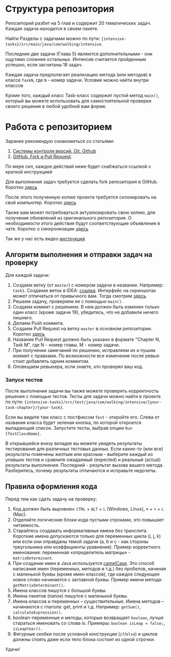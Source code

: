 # Структура репозитория

Репозиторий разбит на 5 глав и содержит 20 тематических задач. Каждая задача находится в своем
пакете.

Найти Разделы с задачами можно по пути:
`{intensive-tasks}/src/main/java/com/walking/intensive`.

Последние две задачи (Глава 5) являются дополнительными - они ощутимо сложнее остальных.
Интенсив считается пройденным успешно, если засчитаны 18 задач.

Каждая задача предполагает реализацию метода (или методов) в классе `TaskN`, где `N` - номер задачи.
Условие можно найти внутри классов

Кроме того, каждый класс Task-класс содержит пустой метод `main()`, который вы можете использовать
для самостоятельной проверки своего решения в любой удобной вам форме.

# Работа с репозиторием

Заранее рекомендую ознакомиться со статьями:

1. [Системы контроля версий. Git. Github](https://telegra.ph/Sistemy-kontrolya-versij-Git-Github-11-18)
2. [GitHub. Fork и Pull Request](https://telegra.ph/GitHub-Fork-i-Pull-Request-11-25).

По мере сил, каждое действий ниже будет снабжаться ссылкой с краткой инструкцией

Для выполнения задач требуется сделать fork репозитория в GitHub.
Коротко
[здесь](https://git-scm.com/book/ru/v2/GitHub-%D0%92%D0%BD%D0%B5%D1%81%D0%B5%D0%BD%D0%B8%D0%B5-%D1%81%D0%BE%D0%B1%D1%81%D1%82%D0%B2%D0%B5%D0%BD%D0%BD%D0%BE%D0%B3%D0%BE-%D0%B2%D0%BA%D0%BB%D0%B0%D0%B4%D0%B0-%D0%B2-%D0%BF%D1%80%D0%BE%D0%B5%D0%BA%D1%82%D1%8B#:~:text=%D0%A1%D0%BE%D0%B7%D0%B4%D0%B0%D0%BD%D0%B8%D0%B5%20%D0%BE%D1%82%D0%B2%D0%B5%D1%82%D0%B2%D0%BB%D0%B5%D0%BD%D0%B8%D0%B9%20(fork))

После этого полученную копию проекта требуется склонировать на свой компьютер.
Коротко
[здесь](https://docs.github.com/ru/repositories/creating-and-managing-repositories/cloning-a-repository#cloning-a-repository)

Также вам может потребоваться актуализировать свою копию, для получения обновлений из оригинального репозитория. О
необходимости этого действия будут соответствующие объявления в чате. Коротко о синхронизации
[здесь](https://docs.github.com/ru/pull-requests/collaborating-with-pull-requests/working-with-forks/syncing-a-fork#syncing-a-fork-branch-from-the-web-ui)

Так же у нас есть видео [инструкция](https://youtu.be/FInK62h801o)

## Алгоритм выполнения и отправки задач на проверку

Для каждой задачи:

1. Создаем ветку (от `master`) с номером задачи в названии. Например: `task1`. Создание веток в
   IDEA: [ссылка](https://www.jetbrains.com/help/idea/manage-branches.html).
   Интерфейс на скриншотах может отличаться от привычного вам. Тогда
   смотрим [здесь](https://www.jetbrains.com/help/idea/2022.3/manage-branches.html)
2. Решаем задачу, проверяем ее с помощью `main()`.
3. Создаем коммит с решением. В нем должен быть изменен только один класс (кроме задачи 19), убедитесь,
   что не добавили ничего лишнего.
4. Делаем Push коммита.
5. Создаем Pull Request на ветку `master` в основном репозитории.
   Коротко [здесь](https://docs.github.com/ru/pull-requests/collaborating-with-pull-requests/proposing-changes-to-your-work-with-pull-requests/creating-a-pull-request-from-a-fork)
6. Название Pull Request должно быть указано в формате "Chapter N, Task M", где N - номер главы, M - номер задачи.
7. При получении замечаний по решению, исправляем их и пушим коммит с правками. По возможности все изменения 
   после ревью стоит добавлять одним коммитом. 
8. Оповещаем ревьюера, если знаете, кто проверял ваш код.

### Запуск тестов

После выполнения задачи вы также можете проверить корректность решения с помощью тестов.
Тесты для задачи можно найти в проекте по пути:
`{intensive-tasks}/src/test/java/com/walking/intensive/{your-task-chapter}/{your-task}`.

Если вы видите там класс с постфиксом `Test` - откройте его. Слева от названия класса будет зеленая кнопка, по которой
откроется выпадающий список. Запустите тесты, выбрав опцию `Run {TestClassName}`.

В открывшейся внизу вкладке вы можете увидеть результаты тестирования для различных тестовых данных. Если какие-то
(или все) результаты помечены желтым или красным - выберите каждый из упавших тестов и сравните ожидаемый (expected)
и реальный (actual) результаты выполнения. Последний - результат вызова вашего метода. Разберитесь, почему
результаты отличаются и исправьте недочеты.

## Правила оформления кода

Перед тем как сдать задачу на проверку:

1. Код должен быть выровнен: `CTRL` + `ALT` + `L` (Windows, Linux), `⌘` + `⌥` + `L` (Mac).
2. Отделяйте логические блоки кода пустыми строками, это повышает читаемость.
3. Старайтесь создавать информативные имена без транслита. Короткие имена допускаются только для переменных цикла (i, j,
   k) или если они оправданы темой задачи (a, b и c - как стороны треугольника или коэффициенты уравнения). Пример
   корректного именования: переменная «определитель матрицы» - `matrixDeterminant`.
4. При создании имен в Java используется [camelCase](https://ru.wikipedia.org/wiki/CamelCase). Это способ написания
   имен (переменных, методов и т.д.) без пробелов, начиная с маленькой буквы (кроме имен классов), где каждое следующее
   новое слово начинается с заглавной буквы. Пример имени метода: `getMatrixDeterminant()`.
5. Имена классов пишутся с большой буквы.
6. Имена пакетов (папок) пишутся с маленькой буквы.
7. Имена классов и переменных – существительные. Имена методов – начинаются с глагола: get, print и т.д.
   Например: `getSum()`, `calculateExpression()`.
8. boolean-переменные и методы, которые возвращает `boolean`, лучше стараться именовать со слова is.
   Примеры: `boolean isLeap = false;`, `isLeapYear()`.
9. Фигурные скобки после условной конструкции (`if`/`else`) и циклов должны стоять даже если тело блока состоит из
   одной строчки.

Удачи!
